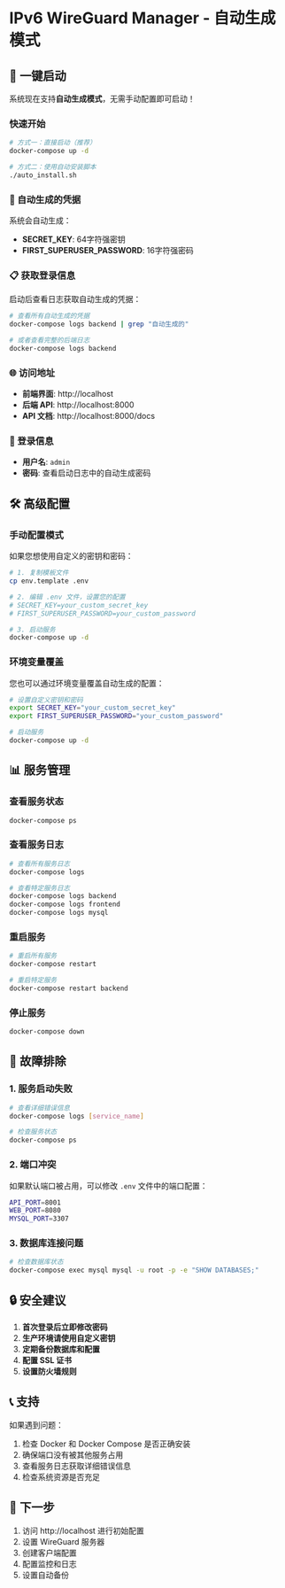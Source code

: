 # IPv6 WireGuard Manager - 自动生成模式

## 🚀 一键启动

系统现在支持**自动生成模式**，无需手动配置即可启动！

### 快速开始

```bash
# 方式一：直接启动（推荐）
docker-compose up -d

# 方式二：使用自动安装脚本
./auto_install.sh
```

### 🔑 自动生成的凭据

系统会自动生成：
- **SECRET_KEY**: 64字符强密钥
- **FIRST_SUPERUSER_PASSWORD**: 16字符强密码

### 📋 获取登录信息

启动后查看日志获取自动生成的凭据：

```bash
# 查看所有自动生成的凭据
docker-compose logs backend | grep "自动生成的"

# 或者查看完整的后端日志
docker-compose logs backend
```

### 🌐 访问地址

- **前端界面**: http://localhost
- **后端 API**: http://localhost:8000
- **API 文档**: http://localhost:8000/docs

### 🔐 登录信息

- **用户名**: `admin`
- **密码**: 查看启动日志中的自动生成密码

## 🛠️ 高级配置

### 手动配置模式

如果您想使用自定义的密钥和密码：

```bash
# 1. 复制模板文件
cp env.template .env

# 2. 编辑 .env 文件，设置您的配置
# SECRET_KEY=your_custom_secret_key
# FIRST_SUPERUSER_PASSWORD=your_custom_password

# 3. 启动服务
docker-compose up -d
```

### 环境变量覆盖

您也可以通过环境变量覆盖自动生成的配置：

```bash
# 设置自定义密钥和密码
export SECRET_KEY="your_custom_secret_key"
export FIRST_SUPERUSER_PASSWORD="your_custom_password"

# 启动服务
docker-compose up -d
```

## 📊 服务管理

### 查看服务状态
```bash
docker-compose ps
```

### 查看服务日志
```bash
# 查看所有服务日志
docker-compose logs

# 查看特定服务日志
docker-compose logs backend
docker-compose logs frontend
docker-compose logs mysql
```

### 重启服务
```bash
# 重启所有服务
docker-compose restart

# 重启特定服务
docker-compose restart backend
```

### 停止服务
```bash
docker-compose down
```

## 🔧 故障排除

### 1. 服务启动失败
```bash
# 查看详细错误信息
docker-compose logs [service_name]

# 检查服务状态
docker-compose ps
```

### 2. 端口冲突
如果默认端口被占用，可以修改 `.env` 文件中的端口配置：
```bash
API_PORT=8001
WEB_PORT=8080
MYSQL_PORT=3307
```

### 3. 数据库连接问题
```bash
# 检查数据库状态
docker-compose exec mysql mysql -u root -p -e "SHOW DATABASES;"
```

## 🔒 安全建议

1. **首次登录后立即修改密码**
2. **生产环境请使用自定义密钥**
3. **定期备份数据库和配置**
4. **配置 SSL 证书**
5. **设置防火墙规则**

## 📞 支持

如果遇到问题：
1. 检查 Docker 和 Docker Compose 是否正确安装
2. 确保端口没有被其他服务占用
3. 查看服务日志获取详细错误信息
4. 检查系统资源是否充足

## 🎯 下一步

1. 访问 http://localhost 进行初始配置
2. 设置 WireGuard 服务器
3. 创建客户端配置
4. 配置监控和日志
5. 设置自动备份
